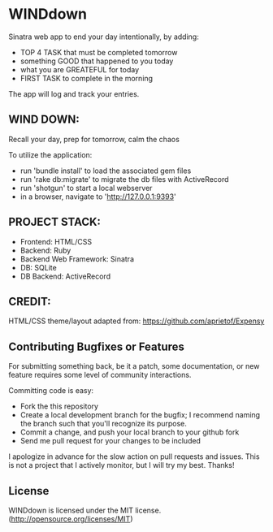 # WINDdown

Sinatra web app to end your day intentionally, by adding:

* TOP 4 TASK that must be completed tomorrow
* something GOOD that happened to you today
* what you are GREATEFUL for today
* FIRST TASK to complete in the morning

The app will log and track your entries.


WIND DOWN:
-----------------------------

Recall your day, prep for tomorrow, calm the chaos

To utilize the application:

- run 'bundle install' to load the associated gem files
- run 'rake db:migrate' to migrate the db files with ActiveRecord
- run 'shotgun' to start a local webserver
- in a browser, navigate to 'http://127.0.0.1:9393'

PROJECT STACK:
------------------------------
- Frontend: HTML/CSS
- Backend: Ruby
- Backend Web Framework: Sinatra
- DB: SQLite
- DB Backend: ActiveRecord

CREDIT:
------------------------------
HTML/CSS theme/layout adapted from: https://github.com/aprietof/Expensy

## Contributing Bugfixes or Features

For submitting something back, be it a patch, some documentation, or new feature requires some level of
community interactions.

Committing code is easy:

- Fork the this repository
- Create a local development branch for the bugfix; I recommend naming the branch such that you'll
  recognize its purpose.
- Commit a change, and push your local branch to your github fork
- Send me pull request for your changes to be included

I apologize in advance for the slow action on pull requests and issues. This is not a project that I actively monitor, but I will try my best. Thanks!

## License
WINDdown is licensed under the MIT license. (http://opensource.org/licenses/MIT)
